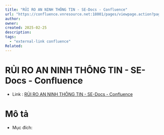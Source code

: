 ```yaml
---
title: "RỦI RO AN NINH THÔNG TIN - SE-Docs - Confluence"
url: "https://confluence.vnresource.net:18001/pages/viewpage.action?pageId=30277682"
author:
owner:
created: 2025-02-25
description:
tags:
  - "external-link confluence"
Related:
---
```

# RỦI RO AN NINH THÔNG TIN - SE-Docs - Confluence
- Link :  [RỦI RO AN NINH THÔNG TIN - SE-Docs - Confluence](https://confluence.vnresource.net:18001/pages/viewpage.action?pageId=30277682)

# Mô tả 
- Mục đích:

